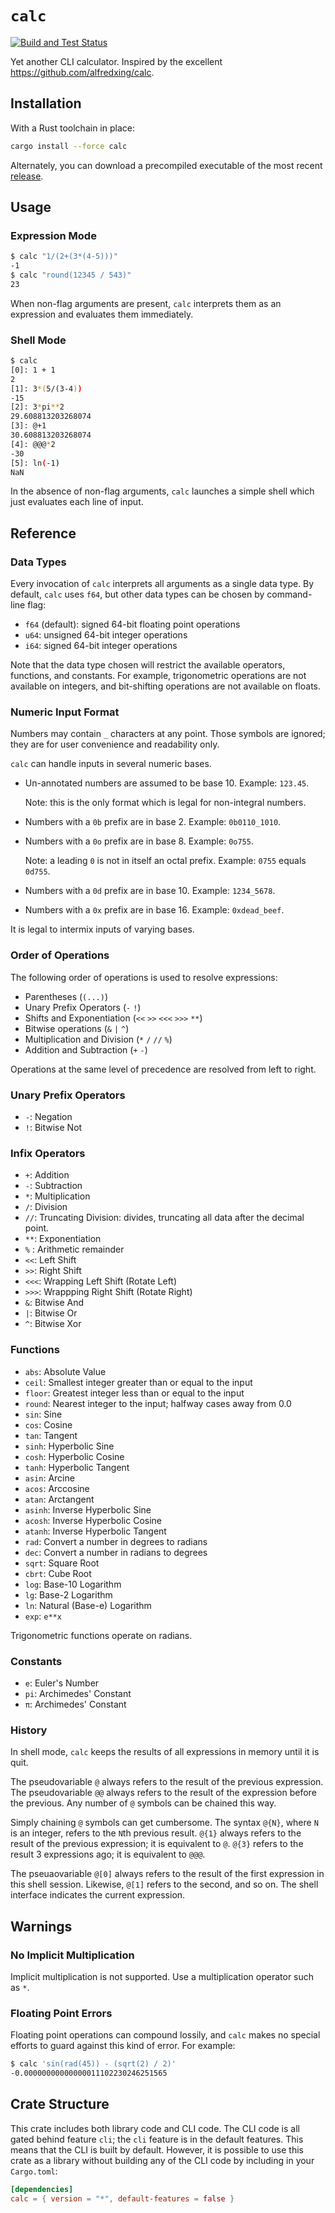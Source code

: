 # `calc`

[![Build and Test Status](https://github.com/coriolinus/calc/workflows/Build%20and%20Test/badge.svg?branch=main)](https://github.com/coriolinus/calc/actions?query=branch%3Amain+workflow%3A%22Build+and+Test%22)

Yet another CLI calculator. Inspired by the excellent <https://github.com/alfredxing/calc>.

## Installation

With a Rust toolchain in place:

```sh
cargo install --force calc
```

Alternately, you can download a precompiled executable of the most recent [release](https://github.com/coriolinus/calc/releases).

## Usage

### Expression Mode

```sh
$ calc "1/(2+(3*(4-5)))"
-1
$ calc "round(12345 / 543)"
23
```

When non-flag arguments are present, `calc` interprets them as an expression and evaluates them immediately.

### Shell Mode

```sh
$ calc
[0]: 1 + 1
2
[1]: 3*(5/(3-4))
-15
[2]: 3*pi**2
29.608813203268074
[3]: @+1
30.608813203268074
[4]: @@@*2
-30
[5]: ln(-1)
NaN
```

In the absence of non-flag arguments, `calc` launches a simple shell which just evaluates each line of input.

## Reference

### Data Types

Every invocation of `calc` interprets all arguments as a single data type. By default, `calc` uses `f64`, but other data types
can be chosen by command-line flag:

- `f64` (default): signed 64-bit floating point operations
- `u64`: unsigned 64-bit integer operations
- `i64`: signed 64-bit integer operations

Note that the data type chosen will restrict the available operators, functions, and constants. For example, trigonometric operations
are not available on integers, and bit-shifting operations are not available on floats.

### Numeric Input Format

Numbers may contain `_` characters at any point. Those symbols are ignored; they are for user convenience and readability only.

`calc` can handle inputs in several numeric bases.

- Un-annotated numbers are assumed to be base 10. Example: `123.45`.

  Note: this is the only format which is legal for non-integral numbers.

- Numbers with a `0b` prefix are in base 2. Example: `0b0110_1010`.
- Numbers with a `0o` prefix are in base 8. Example: `0o755`.

  Note: a leading `0` is not in itself an octal prefix. Example: `0755` equals `0d755`.

- Numbers with a `0d` prefix are in base 10. Example: `1234_5678`.
- Numbers with a `0x` prefix are in base 16. Example: `0xdead_beef`.

It is legal to intermix inputs of varying bases.

### Order of Operations

The following order of operations is used to resolve expressions:

- Parentheses (`(...)`)
- Unary Prefix Operators (`-` `!`)
- Shifts and Exponentiation (`<<` `>>` `<<<` `>>>` `**`)
- Bitwise operations (`&` `|` `^`)
- Multiplication and Division (`*` `/` `//` `%`)
- Addition and Subtraction (`+` `-`)

Operations at the same level of precedence are resolved from left to right.

### Unary Prefix Operators

- `-`: Negation
- `!`: Bitwise Not

### Infix Operators

- `+`: Addition
- `-`: Subtraction
- `*`: Multiplication
- `/`: Division
- `//`: Truncating Division: divides, truncating all data after the decimal point.
- `**`: Exponentiation
- `%` : Arithmetic remainder
- `<<`: Left Shift
- `>>`: Right Shift
- `<<<`: Wrapping Left Shift (Rotate Left)
- `>>>`: Wrappping Right Shift (Rotate Right)
- `&`: Bitwise And
- `|`: Bitwise Or
- `^`: Bitwise Xor

### Functions

- `abs`: Absolute Value
- `ceil`: Smallest integer greater than or equal to the input
- `floor`: Greatest integer less than or equal to the input
- `round`: Nearest integer to the input; halfway cases away from 0.0
- `sin`: Sine
- `cos`: Cosine
- `tan`: Tangent
- `sinh`: Hyperbolic Sine
- `cosh`: Hyperbolic Cosine
- `tanh`: Hyperbolic Tangent
- `asin`: Arcine
- `acos`: Arccosine
- `atan`: Arctangent
- `asinh`: Inverse Hyperbolic Sine
- `acosh`: Inverse Hyperbolic Cosine
- `atanh`: Inverse Hyperbolic Tangent
- `rad`: Convert a number in degrees to radians
- `dec`: Convert a number in radians to degrees
- `sqrt`: Square Root
- `cbrt`: Cube Root
- `log`: Base-10 Logarithm
- `lg`: Base-2 Logarithm
- `ln`: Natural (Base-e) Logarithm
- `exp`: `e**x`

Trigonometric functions operate on radians.

### Constants

- `e`: Euler's Number
- `pi`: Archimedes' Constant
- `π`: Archimedes' Constant

### History

In shell mode, `calc` keeps the results of all expressions in memory until it is quit.

The pseudovariable `@` always refers to the result of the previous expression.
The pseudovariable `@@` always refers to the result of the expression before the previous.
Any number of `@` symbols can be chained this way.

Simply chaining `@` symbols can get cumbersome. The syntax `@{N}`, where `N` is an integer,
refers to the `N`th previous result. `@{1}` always refers to the result of the previous expression;
it is equivalent to `@`. `@{3}` refers to the result 3 expressions ago; it is equivalent to `@@@`.

The pseuaovariable `@[0]` always refers to the result of the first expression in this shell session.
Likewise, `@[1]` refers to the second, and so on. The shell interface indicates the current expression.

## Warnings

### No Implicit Multiplication

Implicit multiplication is not supported. Use a multiplication operator such as `*`.

### Floating Point Errors

Floating point operations can compound lossily, and `calc` makes no special efforts to guard against
this kind of error. For example:

```sh
$ calc 'sin(rad(45)) - (sqrt(2) / 2)'
-0.00000000000000011102230246251565
```

## Crate Structure

This crate includes both library code and CLI code. The CLI code is all gated behind feature `cli`; the
`cli` feature is in the default features. This means that the CLI is built by default. However, it is
possible to use this crate as a library without building any of the CLI code by including in your
`Cargo.toml`:

```toml
[dependencies]
calc = { version = "*", default-features = false }
```

